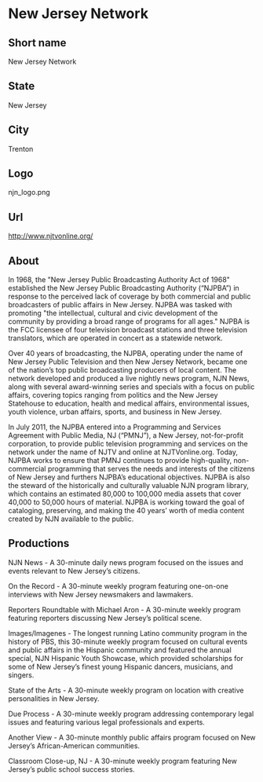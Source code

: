 # New Jersey Network

## Short name

New Jersey Network

## State

New Jersey

## City

Trenton

## Logo

njn\_logo.png

## Url

http://www.njtvonline.org/

## About

In 1968, the "New Jersey Public Broadcasting Authority Act of 1968"
established the New Jersey Public Broadcasting Authority (“NJPBA”) in response
to the perceived lack of coverage by both commercial and public broadcasters of
public affairs in New Jersey. NJPBA was tasked with promoting "the intellectual,
cultural and civic development of the community by providing a broad range of
programs for all ages." NJPBA is the FCC licensee of four television broadcast
stations and three television translators, which are operated in concert as a
statewide network. 

Over 40 years of broadcasting, the NJPBA, operating under
the name of New Jersey Public Television and then New Jersey Network, became one
of the nation’s top public broadcasting producers of local content. The network
developed and produced a live nightly news program, NJN News, along with several
award-winning series and specials with a focus on public affairs, covering topics
ranging from politics and the New Jersey Statehouse to education, health and medical
affairs, environmental issues, youth violence, urban affairs, sports, and business
in New Jersey.

In July 2011, the NJPBA entered into a Programming and Services
Agreement with Public Media, NJ (“PMNJ”), a New Jersey, not-for-profit corporation,
to provide public television programming and services on the network under the
name of NJTV and online at NJTVonline.org. Today, NJPBA works to ensure that PMNJ
continues to provide high-quality, non-commercial programming that serves the
needs and interests of the citizens of New Jersey and furthers NJPBA’s educational
objectives.  NJPBA is also the steward of the historically and culturally valuable
NJN program library, which contains an estimated 80,000 to 100,000 media assets
that cover 40,000 to 50,000 hours of material. NJPBA is working toward the goal
of cataloging, preserving, and making the 40 years’ worth of media content created
by NJN available to the public.


## Productions

NJN News - A 30-minute daily news program focused on the issues
and events relevant to New Jersey’s citizens.  

On the Record - A 30-minute weekly
program featuring one-on-one interviews with New Jersey newsmakers and lawmakers.

Reporters Roundtable with Michael Aron - A 30-minute weekly program featuring
reporters discussing New Jersey’s political scene.  

Images/Imagenes - The longest
running Latino community program in the history of PBS, this 30-minute weekly
program focused on cultural events and public affairs in the Hispanic community
and featured the annual special, NJN Hispanic Youth Showcase, which provided scholarships
for some of New Jersey’s finest young Hispanic dancers, musicians, and singers.

State
of the Arts - A 30-minute weekly program on location with creative personalities
in New Jersey.

Due Process - A 30-minute weekly program addressing contemporary
legal issues and featuring various legal professionals and experts.  

Another
View - A 30-minute monthly public affairs program focused on New Jersey’s African-American
communities.  

Classroom Close-up, NJ - A 30-minute weekly program featuring
New Jersey’s public school success stories.  

